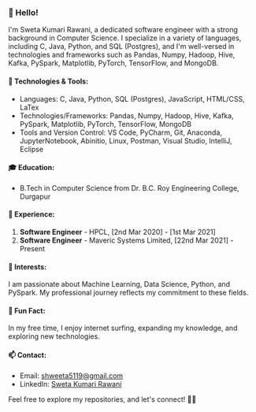 ### 👋 Hello!

I'm Sweta Kumari Rawani, a dedicated software engineer with a strong background in Computer Science. I specialize in a variety of languages, including C, Java, Python, and SQL (Postgres), and I'm well-versed in technologies and frameworks such as Pandas, Numpy, Hadoop, Hive, Kafka, PySpark, Matplotlib, PyTorch, TensorFlow, and MongoDB.

#### 🔧 Technologies & Tools:
- Languages: C, Java, Python, SQL (Postgres), JavaScript, HTML/CSS, LaTex
- Technologies/Frameworks: Pandas, Numpy, Hadoop, Hive, Kafka, PySpark, Matplotlib, PyTorch, TensorFlow, MongoDB
- Tools and Version Control: VS Code, PyCharm, Git, Anaconda, JupyterNotebook, Abinitio, Linux, Postman, Visual Studio, IntelliJ, Eclipse

#### 🎓 Education:
- B.Tech in Computer Science from Dr. B.C. Roy Engineering College, Durgapur

#### 💼 Experience:
1. **Software Engineer** - HPCL, [2nd Mar 2020] - [1st Mar 2021]
2. **Software Engineer** - Maveric Systems Limited, [22nd Mar 2021] - Present

#### 🚀 Interests:
I am passionate about Machine Learning, Data Science, Python, and PySpark. My professional journey reflects my commitment to these fields.

#### 🌟 Fun Fact:
In my free time, I enjoy internet surfing, expanding my knowledge, and exploring new technologies.

#### 📫 Contact:
- Email: shweeta5119@gmail.com
- LinkedIn: [Sweta Kumari Rawani](www.linkedin.com/in/sweta-kumari-rawani-46342b187)

Feel free to explore my repositories, and let's connect! 👩‍💻
